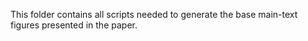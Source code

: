 This folder contains all scripts needed to generate the base main-text figures presented in the paper.
